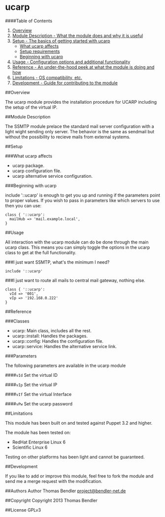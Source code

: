 # ucarp #

####Table of Contents

1. [Overview](#overview)
2. [Module Description - What the module does and why it is useful](#module-description)
3. [Setup - The basics of getting started with ucarp](#setup)
    * [What ucarp affects](#what-ucarp-affects)
    * [Setup requirements](#setup-requirements)
    * [Beginning with ucarp](#beginning-with-ucarp)
4. [Usage - Configuration options and additional functionality](#usage)
5. [Reference - An under-the-hood peek at what the module is doing and how](#reference)
5. [Limitations - OS compatibility, etc.](#limitations)
6. [Development - Guide for contributing to the module](#development)


##Overview

The ucarp module provides the installation procedure for UCARP including the setup of
the virtual IP.

##Module Description

The SSMTP module prelace the standard mail server configuration with a light
wight sending only server. The behavior is the same as sendmail but without
the possibility to recieve mails from external systems.


##Setup

###What ucarp affects

* ucarp package.
* ucarp configuration file.
* ucarp alternative service configuration.

###Beginning with ucarp

include '::ucarp' is enough to get you up and running if the parameters point to
proper values.  If you wish to pass in parameters like which servers to use then you
can use:

```puppet
class { '::ucarp':
  mailHub => 'mail.example.local',
}
```

##Usage

All interaction with the ucarp module can do be done through the main ucarp class.
This means you can simply toggle the options in the ucarp class to get at the full
functionality.

###I just want SSMTP, what's the minimum I need?

```puppet
include '::ucarp'
```

###I just want to route all mails to central mail gateway, nothing else.

```puppet
class { '::ucarp':
  vId => '001',
  vIp => '192.168.0.222'
}
```


##Reference

###Classes

* ucarp: Main class, includes all the rest.
* ucarp::install: Handles the packages.
* ucarp::config: Handles the configuration file.
* ucarp::service: Handles the alternative service link.

###Parameters

The following parameters are available in the ucarp module

####`vId`
Set the virtual ID

####`vIp`
Set the virtual IP

####`vIf`
Set the virtual Interface

####`vPw`
Set the ucarp password


##Limitations

This module has been built on and tested against Puppet 3.2 and higher.

The module has been tested on:

* RedHat Enterprise Linux 6
* Scientific Linux 6

Testing on other platforms has been light and cannot be guaranteed. 


##Development

If you like to add or improve this module, feel free to fork the module and send
me a merge request with the modification.

##Authors
Author Thomas Bendler <project@bendler-net.de>

##Copyright
Copyright 2013 Thomas Bendler

##License
GPLv3
